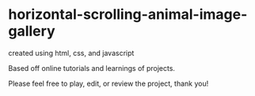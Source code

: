 # horizontal-scrolling-animal-image-gallery
created using html, css, and javascript

Based off online tutorials and learnings of projects.

Please feel free to play, edit, or review the project, thank you!
